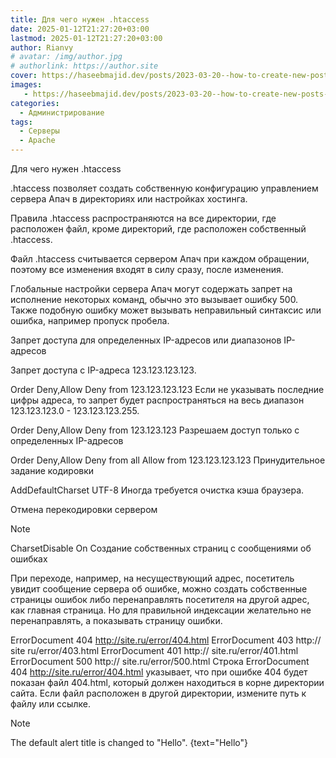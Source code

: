 ```yaml
---
title: Для чего нужен .htaccess
date: 2025-01-12T21:27:20+03:00
lastmod: 2025-01-12T21:27:20+03:00
author: Rianvy
# avatar: /img/author.jpg
# authorlink: https://author.site
cover: https://haseebmajid.dev/posts/2023-03-20--how-to-create-new-posts-on-hugo-using-archetypes-/images/cover.png
images:
   - https://haseebmajid.dev/posts/2023-03-20--how-to-create-new-posts-on-hugo-using-archetypes-/images/cover.png
categories:
  - Администрирование
tags:
  - Серверы
  - Apache
---
```

Для чего нужен .htaccess

.htaccess позволяет создать собственную конфигурацию управлением сервера Апач в директориях или настройках хостинга.
<!--more-->
Правила .htaccess распространяются на все директории, где расположен файл, кроме директорий, где расположен собственный .htaccess.

Файл .htaccess считывается сервером Апач при каждом обращении, поэтому все изменения входят в силу сразу, после изменения.

Глобальные настройки сервера Апач могут содержать запрет на исполнение некоторых команд, обычно это вызывает ошибку 500. Также подобную ошибку может вызывать неправильный синтаксис или ошибка, например пропуск пробела.

Запрет доступа для определенных IP-адресов или диапазонов IP-адресов

Запрет доступа с IP-адреса 123.123.123.123.

Order Deny,Allow
Deny from 123.123.123.123
Если не указывать последние цифры адреса, то запрет будет распространяться на весь диапазон 123.123.123.0 - 123.123.123.255.

Order Deny,Allow
Deny from 123.123.123
Разрешаем доступ только с определенных IP-адресов

Order Deny,Allow
Deny from all
Allow from 123.123.123.123
Принудительное задание кодировки

AddDefaultCharset UTF-8
Иногда требуется очистка кэша браузера.

Отмена перекодировки сервером
> [!NOTE]
> CharsetDisable On
Создание собственных страниц с сообщениями об ошибках

При переходе, например, на несуществующий адрес, посетитель увидит сообщение сервера об ошибке, можно создать собственные страницы ошибок либо перенаправлять посетителя на другой адрес, как главная страница. Но для правильной индексации желательно не перенаправлять, а показывать страницу ошибки.

ErrorDocument 404 http://site.ru/error/404.html
ErrorDocument 403 http:// site ru/error/403.html
ErrorDocument 401 http:// site.ru/error/401.html
ErrorDocument 500 http:// site.ru/error/500.html
Строка ErrorDocument 404 http://site.ru/error/404.html указывает, что при ошибке 404 будет показан файл 404.html, который должен находиться в корне директории сайта. Если файл расположен в другой директории, измените путь к файлу или ссылке.

> [!NOTE]
> The default alert title is changed to "Hello".
{text="Hello"}